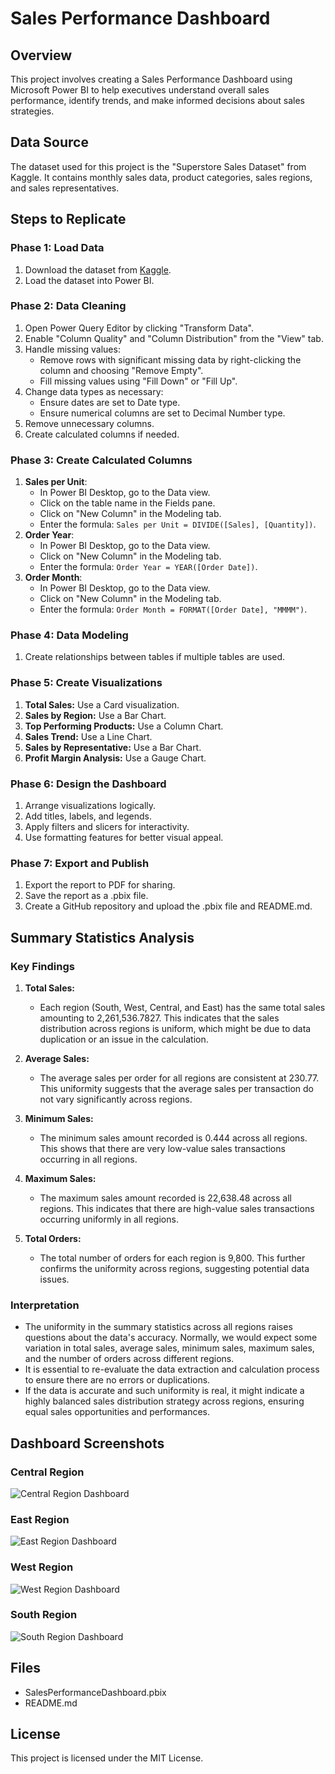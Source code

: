 # Sales Performance Dashboard

## Overview
This project involves creating a Sales Performance Dashboard using Microsoft Power BI to help executives understand overall sales performance, identify trends, and make informed decisions about sales strategies.

## Data Source
The dataset used for this project is the "Superstore Sales Dataset" from Kaggle. It contains monthly sales data, product categories, sales regions, and sales representatives.

## Steps to Replicate
### Phase 1: Load Data
1. Download the dataset from [Kaggle](https://www.kaggle.com/datasets/juhi1994/superstore-sales).
2. Load the dataset into Power BI.

### Phase 2: Data Cleaning
1. Open Power Query Editor by clicking "Transform Data".
2. Enable "Column Quality" and "Column Distribution" from the "View" tab.
3. Handle missing values:
   - Remove rows with significant missing data by right-clicking the column and choosing "Remove Empty".
   - Fill missing values using "Fill Down" or "Fill Up".
4. Change data types as necessary:
   - Ensure dates are set to Date type.
   - Ensure numerical columns are set to Decimal Number type.
5. Remove unnecessary columns.
6. Create calculated columns if needed.

### Phase 3: Create Calculated Columns
1. **Sales per Unit**:
   - In Power BI Desktop, go to the Data view.
   - Click on the table name in the Fields pane.
   - Click on "New Column" in the Modeling tab.
   - Enter the formula: `Sales per Unit = DIVIDE([Sales], [Quantity])`.
2. **Order Year**:
   - In Power BI Desktop, go to the Data view.
   - Click on "New Column" in the Modeling tab.
   - Enter the formula: `Order Year = YEAR([Order Date])`.
3. **Order Month**:
   - In Power BI Desktop, go to the Data view.
   - Click on "New Column" in the Modeling tab.
   - Enter the formula: `Order Month = FORMAT([Order Date], "MMMM")`.

### Phase 4: Data Modeling
1. Create relationships between tables if multiple tables are used.

### Phase 5: Create Visualizations
1. **Total Sales:** Use a Card visualization.
2. **Sales by Region:** Use a Bar Chart.
3. **Top Performing Products:** Use a Column Chart.
4. **Sales Trend:** Use a Line Chart.
5. **Sales by Representative:** Use a Bar Chart.
6. **Profit Margin Analysis:** Use a Gauge Chart.

### Phase 6: Design the Dashboard
1. Arrange visualizations logically.
2. Add titles, labels, and legends.
3. Apply filters and slicers for interactivity.
4. Use formatting features for better visual appeal.

### Phase 7: Export and Publish
1. Export the report to PDF for sharing.
2. Save the report as a .pbix file.
3. Create a GitHub repository and upload the .pbix file and README.md.

## Summary Statistics Analysis

### Key Findings

1. **Total Sales:**
   - Each region (South, West, Central, and East) has the same total sales amounting to 2,261,536.7827. This indicates that the sales distribution across regions is uniform, which might be due to data duplication or an issue in the calculation.

2. **Average Sales:**
   - The average sales per order for all regions are consistent at 230.77. This uniformity suggests that the average sales per transaction do not vary significantly across regions.

3. **Minimum Sales:**
   - The minimum sales amount recorded is 0.444 across all regions. This shows that there are very low-value sales transactions occurring in all regions.

4. **Maximum Sales:**
   - The maximum sales amount recorded is 22,638.48 across all regions. This indicates that there are high-value sales transactions occurring uniformly in all regions.

5. **Total Orders:**
   - The total number of orders for each region is 9,800. This further confirms the uniformity across regions, suggesting potential data issues.

### Interpretation

- The uniformity in the summary statistics across all regions raises questions about the data's accuracy. Normally, we would expect some variation in total sales, average sales, minimum sales, maximum sales, and the number of orders across different regions.
- It is essential to re-evaluate the data extraction and calculation process to ensure there are no errors or duplications.
- If the data is accurate and such uniformity is real, it might indicate a highly balanced sales distribution strategy across regions, ensuring equal sales opportunities and performances.

## Dashboard Screenshots

### Central Region
![Central Region Dashboard](Github-PowerBI_Tableau/sales_performance_central.png)

### East Region
![East Region Dashboard](Github-PowerBI_Tableau/sales_performance_east.png)

### West Region
![West Region Dashboard](Github-PowerBI_Tableau/sales_performance_west.png)

### South Region
![South Region Dashboard](Github-PowerBI_Tableau/sales_performance_south.png)

## Files
- SalesPerformanceDashboard.pbix
- README.md

## License
This project is licensed under the MIT License.
